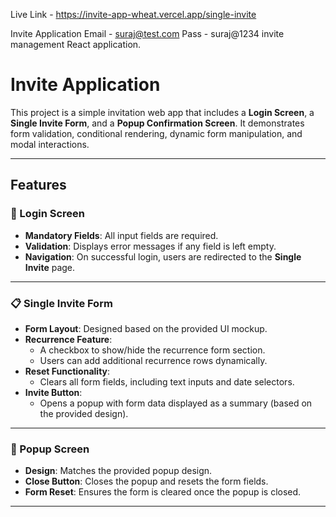 Live Link - https://invite-app-wheat.vercel.app/single-invite

Invite Application
Email - suraj@test.com Pass - suraj@1234 invite management React application.



# Invite Application

This project is a simple invitation web app that includes a **Login Screen**, a **Single Invite Form**, and a **Popup Confirmation Screen**. It demonstrates form validation, conditional rendering, dynamic form manipulation, and modal interactions.

---

## Features

### 🔐 Login Screen

- **Mandatory Fields**: All input fields are required.
- **Validation**: Displays error messages if any field is left empty.
- **Navigation**: On successful login, users are redirected to the **Single Invite** page.

---

### 📋 Single Invite Form

- **Form Layout**: Designed based on the provided UI mockup.
- **Recurrence Feature**: 
  - A checkbox to show/hide the recurrence form section.
  - Users can add additional recurrence rows dynamically.
- **Reset Functionality**:
  - Clears all form fields, including text inputs and date selectors.
- **Invite Button**:
  - Opens a popup with form data displayed as a summary (based on the provided design).

---

### 💬 Popup Screen

- **Design**: Matches the provided popup design.
- **Close Button**: Closes the popup and resets the form fields.
- **Form Reset**: Ensures the form is cleared once the popup is closed.

---
